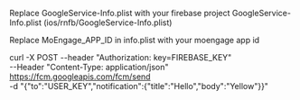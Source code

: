 Replace GoogleService-Info.plist with your firebase project GoogleService-Info.plist (ios/rnfb/GoogleService-Info.plist)

Replace MoEngage_APP_ID in info.plist with your moengage app id

curl -X POST --header "Authorization: key=FIREBASE_KEY" \
    --Header "Content-Type: application/json" \
    https://fcm.googleapis.com/fcm/send \
    -d "{\"to\":\"USER_KEY\",\"notification\":{\"title\":\"Hello\",\"body\":\"Yellow\"}}"